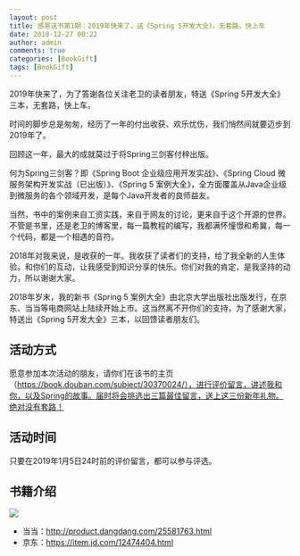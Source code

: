 ```yaml
---
layout: post
title: 感恩送书第1期：2019年快来了，送《Spring 5开发大全》，无套路，快上车
date: 2018-12-27 00:22
author: admin
comments: true
categories: [BookGift]
tags: [BookGift]
---
```


2019年快来了，为了答谢各位关注老卫的读者朋友，特送《Spring 5开发大全》三本，无套路，快上车。


<!-- more -->

时间的脚步总是匆匆，经历了一年的付出收获、欢乐忧伤，我们悄然间就要迈步到2019年了。

回顾这一年，最大的成就莫过于将Spring三剑客付梓出版。

何为Spring三剑客？即《Spring Boot 企业级应用开发实战》、《Spring Cloud 微服务架构开发实战（已出版）》、《Spring 5 案例大全》，全方面覆盖从Java企业级到微服务的各个领域开发，是每个Java开发者的良师益友。

当然，书中的案例来自工资实践，来自于网友的讨论，更来自于这个开源的世界。不管是书里，还是老卫的博客里，每一篇教程的编写，我都满怀憧憬和希冀，每一个代码，都是一个相遇的音符。

2018年对我来说，是收获的一年。我收获了读者们的支持，给了我全新的人生体验。和你们的互动，让我感受到知识分享的快乐。你们对我的肯定，是我坚持的动力，所以谢谢大家。

2018年岁末，我的新书《Spring 5 案例大全》由北京大学出版社出版发行，在京东、当当等电商网站上陆续开始上市。这当然离不开你们的支持，为了感谢大家，特送出《Spring 5开发大全》三本，以回馈读者朋友们。


## 活动方式

愿意参加本次活动的朋友，请你们在该书的主页（https://book.douban.com/subject/30370024/），进行评价留言，讲述我和你，以及Spring的故事。届时将会挑选出三篇最佳留言，送上这三份新年礼物。绝对没有套路！

## 活动时间

只要在2019年1月5日24时前的评价留言，都可以参与评选。


## 书籍介绍

![](https://github.com/waylau/spring-5-book/raw/master/images/spring-5-book-logo.jpg)

* 当当：<http://product.dangdang.com/25581763.html>
* 京东：<https://item.jd.com/12474404.html>
